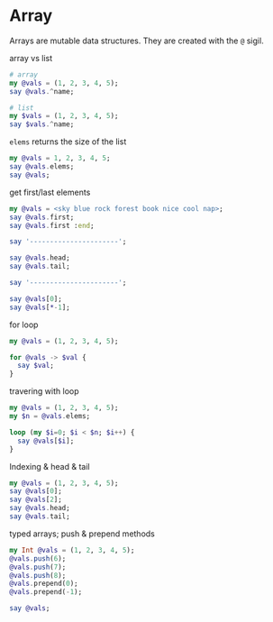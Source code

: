 # Array 

Arrays are mutable data structures.  They are created with the `@` sigil.  


array vs list  

```raku
# array
my @vals = (1, 2, 3, 4, 5);
say @vals.^name;

# list
my $vals = (1, 2, 3, 4, 5);
say $vals.^name;
```

`elems` returns the size of the list  

```raku
my @vals = 1, 2, 3, 4, 5;
say @vals.elems;
say @vals;
```

get first/last elements

```raku
my @vals = <sky blue rock forest book nice cool nap>;
say @vals.first;
say @vals.first :end;

say '----------------------';

say @vals.head;
say @vals.tail;

say '----------------------';

say @vals[0];
say @vals[*-1];
```

for loop  

```raku
my @vals = (1, 2, 3, 4, 5);

for @vals -> $val {
  say $val;
}
```

travering with loop  

```raku
my @vals = (1, 2, 3, 4, 5);
my $n = @vals.elems;

loop (my $i=0; $i < $n; $i++) {
  say @vals[$i];
}
```


Indexing & head & tail  

```raku
my @vals = (1, 2, 3, 4, 5);
say @vals[0];
say @vals[2];
say @vals.head;
say @vals.tail;
```

typed arrays; push & prepend methods  

```raku
my Int @vals = (1, 2, 3, 4, 5);
@vals.push(6);
@vals.push(7);
@vals.push(8);
@vals.prepend(0);
@vals.prepend(-1);

say @vals;
```
